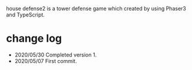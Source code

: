 house defense2 is a tower defense game which created by using Phaser3 and TypeScript.


# change log
- 2020/05/30 Completed version 1.
- 2020/05/07 First commit.
